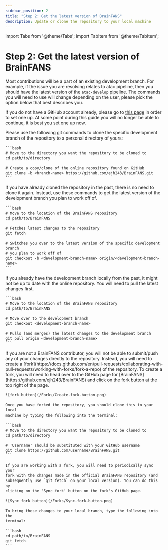 ```yaml
---
sidebar_position: 2
title: "Step 2: Get the latest version of BrainFANS"
description: Update or clone the repository to your local machine
---
```

import Tabs from '@theme/Tabs';
import TabItem from '@theme/TabItem';

# Step 2: Get the latest version of BrainFANS
Most contributions will be a part of an existing development branch. For example, if the issue you are resolving relates to atac pipeline, then you should have the latest version of the `atac-develop` pipeline. The commands you will need to use will change depending on the user, please pick the option below that best describes you.

If you do not have a GitHub account already, please go to 
[this page](./Git-account-creation.md) in order to set one up. At some point 
during this guide you will no longer be able to continue, it is best you set 
one up now.

<Tabs>
  <TabItem value="New-user" label="First time cloning BrainFANS" default>
     Please use the following git commands to clone the specific development branch of the repository to a personal directory of yours:

    ```bash
    # Move to the directory you want the repository to be cloned to
    cd path/to/directory

    # Create a copy/clone of the online repository found on GitHub
    git clone -b <branch-name> https://github.com/ejh243/BrainFANS.git
    ```
  </TabItem>
  <TabItem value="Existing-user" label="You do not have the development branch locally">
    If you have already cloned the repository in the past, there is no need to clone it again. Instead, use these commands to get the latest version of the development branch you plan to work off of.

    ```bash
    # Move to the location of the BrainFANS repository
    cd path/to/BrainFANS

    # Fetches latest changes to the repository
    git fetch

    # Switches you over to the latest version of the specific development branch 
    # you plan to work off of
    git checkout -b <development-branch-name> origin/<development-branch-name>
    ```
  </TabItem>
  <TabItem value="Existing-branch" label="You already have the development branch locally">
    If you already have the development branch locally from the past, it might not be up to date with the online repository. You will need to pull the latest changes first.

    ```bash
    # Move to the location of the BrainFANS repository
    cd path/to/BrainFANS

    # Move over to the development branch
    git checkout <development-branch-name>

    # Pulls (and merges) the latest changes to the development branch
    git pull origin <development-branch-name> 
    ```
  </TabItem>
  <TabItem value="Non contributor" label="You are not a contributor">
    If you are not a BrainFANS contributor, you will not be able to submit/push
    any of your changes directly to the repository. Instead, you will need to
    create a [fork](https://docs.github.com/en/pull-requests/collaborating-with-pull-requests/working-with-forks/fork-a-repo) 
    of the repository. To create a fork, you will need to head over to the
    GitHub page for [BrainFANS](https://github.com/ejh243/BrainFANS) and click
    on the fork button at the top right of the page.

    ![fork button](/Forks/Create-fork-button.png)

    Once you have forked the repository, you should clone this to your local
    machine by typing the following into the terminal:

    ```bash
    # Move to the directory you want the repository to be cloned to
    cd path/to/directory

    # 'Username' should be substituted with your GitHub username
    git clone https://github.com/username/BrainFANS.git
    ```

    If you are working with a fork, you will need to periodically sync your
    fork with the changes made in the official BrainFANS repository (and
    subsequently use `git fetch` on your local version). You can do this by
    clicking on the 'Sync fork' button on the fork's GitHub page.

    ![Sync fork button](/Forks/Sync-fork-button.png)

    To bring these changes to your local branch, type the following into the
    terminal:

    ```bash
    cd path/to/BrainFANS
    git fetch
    ```
  </TabItem>
</Tabs>
